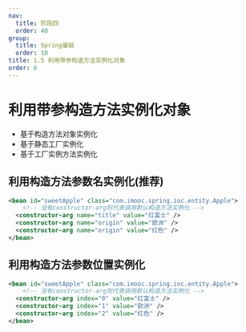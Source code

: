 ```yaml
---
nav:
  title: 阶段四
  order: 40
group:
  title: Spring基础
  order: 10
title: 1.5 利用带参构造方法实例化对象
order: 6
---
```


# 利用带参构造方法实例化对象

- 基于构造方法对象实例化
- 基于静态工厂实例化
- 基于工厂实例方法实例化

## 利用构造方法参数名实例化(推荐)

```xml
<bean id="sweetApple" class="com.imooc.spring.ioc.entity.Apple">
	<!-- 没有constructor-arg则代表调用默认构造方法实例化 -->
  <constructor-arg name="title" value="红富士" />
  <constructor-arg name="origin" value="欧洲" />
  <constructor-arg name="origin" value="红色" />
</bean>
```

## 利用构造方法参数位置实例化

```xml
<bean id="sweetApple" class="com.imooc.spring.ioc.entity.Apple">
	<!-- 没有constructor-arg则代表调用默认构造方法实例化 -->
  <constructor-arg index="0" value="红富士" />
  <constructor-arg index="1" value="欧洲" />
  <constructor-arg index="2" value="红色" />
</bean>
```

 

